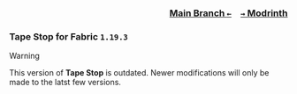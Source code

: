 ### <p align=right>[Main Branch `←`](https://github.com/KrLite/Tape-Stop)&emsp;[`→` Modrinth](https://modrinth.com/mod/tape-stop)</p>

### Tape Stop for Fabric `1.19.3`

> [!WARNING]
> This version of **Tape Stop** is outdated. Newer modifications will only be made to the latst few versions.
